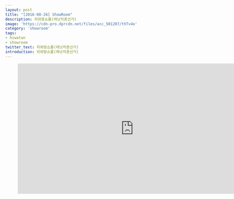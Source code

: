 ```yaml
---
layout: post
title: "[2016-08-26] ShowRoom"
description: 히와땅쇼룸(레낫치총선거)
image: 'https://cdn-pro.dprcdn.net/files/acc_501207/thTv4o'
category: 'showroom'
tags:
- hiwatan
- showroom
twitter_text: 히와땅쇼룸(레낫치총선거)
introduction: 히와땅쇼룸(레낫치총선거)
---
```

<figure class="video_container">
<iframe width="740" height="416" src="https://serviceapi.nmv.naver.com/flash/convertIframeTag.nhn?vid=8AA4B54CD5BDA9AF2344CCCFA74DACB84C21&outKey=V123d60b52626f487e80bf6cff91b91f7aaecb783200f2790b6edf6cff91b91f7aaec" frameborder="no" scrolling="no"></iframe>
</figure>
